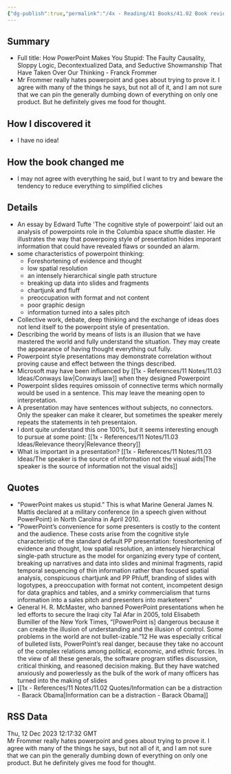 ```yaml
---
{"dg-publish":true,"permalink":"/4x - Reading/41 Books/41.02 Book reviews/How Powerpoint makes you stupid - Franck Frommer/","title":"How Powerpoint makes you stupid - Franck Frommer","noteIcon":"","created":"2023-01-12T19:33:59.000+03:00","updated":"2024-02-14T20:17:40.790+03:00"}
---
```



## Summary
- Full title: How PowerPoint Makes You Stupid: The Faulty Causality, Sloppy Logic, Decontextualized Data, and Seductive Showmanship That Have Taken Over Our Thinking - Franck Frommer
- Mr Frommer really hates powerpoint and goes about trying to prove it. I agree with many of the things he says, but not all of it, and I am not sure that we can pin the generally dumbing down of everything on only one product. But he definitely gives me food for thought.


## How I discovered it
- I have no idea!

## How the book changed me
- I may not agree with everything he said, but I want to try and beware the tendency to reduce everything to simplified cliches

## Details
- An essay by Edward Tufte 'The cognitive style of powerpoint' laid out an analysis of powerpoints role in the Columbia space shuttle diaster. He illustrates the way that powerpoing style of presentation hides imporant information that could have revealed flaws or sounded an alarm.
- some characteristics of powerpoint thinking:
	- Foreshortening of evidence and thought
	- low spatial resolution
	- an intensely hierarchical single path structure
	- breaking up data into slides and fragments
	- chartjunk and fluff
	- preoccupation with format and not content
	- poor graphic design
	- information turned into a sales pitch
- Collective work, debate, deep thinking and the exchange of ideas does not lend itself to the powerpoint style of presentation.
- Describing the world by means of lists is an illusion that we have mastered the world and fully understand the situation. They may create the appearance of having thought everything out fully.
- Powerpoint style presentations may demonstrate correlation without proving cause and effect between the things described.
- Microsoft may have been influenced by [[1x - References/11 Notes/11.03 Ideas/Conways law\|Conways law]] when they designed Powerpoint
- Powerpoint slides requires omissoin of connective terms which normally would be used in a sentence. This may leave the meaning open to interpretation.
- A presentation may have sentences without subjects, no connectors. Only the speaker can make it clearer, but sometimes the speaker merely repeats the statements in teh presentaion.
- I dont quite understand this one 100%, but it seems interesting enough to pursue at some point: [[1x - References/11 Notes/11.03 Ideas/Relevance theory\|Relevance theory]]
- What is important in a presentation? [[1x - References/11 Notes/11.03 Ideas/The speaker is the source of information not the visual aids\|The speaker is the source of information not the visual aids]]

## Quotes
- "PowerPoint makes us stupid.” This is what Marine General James N. Mattis declared at a military conference (in a speech given without PowerPoint) in North Carolina in April 2010.
- "PowerPoint’s convenience for some presenters is costly to the content and the audience. These costs arise from the cognitive style characteristic of the standard default PP presentation: foreshortening of evidence and thought, low spatial resolution, an intensely hierarchical single-path structure as the model for organizing every type of content, breaking up narratives and data into slides and minimal fragments, rapid temporal sequencing of thin information rather than focused spatial analysis, conspicuous chartjunk and PP Phluff, branding of slides with logotypes, a preoccupation with format not content, incompetent design for data graphics and tables, and a smirky commercialism that turns information into a sales pitch and presenters into marketeers"
- General H. R. McMaster, who banned PowerPoint presentations when he led efforts to secure the Iraqi city Tal Afar in 2005, told Elisabeth Bumiller of the New York Times, “[PowerPoint is] dangerous because it can create the illusion of understanding and the illusion of control. Some problems in the world are not bullet-izable.”12 He was especially critical of bulleted lists, PowerPoint’s real danger, because they take no account of the complex relations among political, economic, and ethnic forces. In the view of all these generals, the software program stifles discussion, critical thinking, and reasoned decision making. But they have watched anxiously and powerlessly as the bulk of the work of many officers has turned into the making of slides
- [[1x - References/11 Notes/11.02 Quotes/Information can be a distraction - Barack Obama\|Information can be a distraction - Barack Obama]]

## RSS Data
<div class='date'>Thu, 12 Dec 2023 12:17:32 GMT</div>
<div class='description'>Mr Frommer really hates powerpoint and goes about trying to prove it. I agree with many of the things he says, but not all of it, and I am not sure that we can pin the generally dumbing down of everything on only one product. But he definitely gives me food for thought.</div>